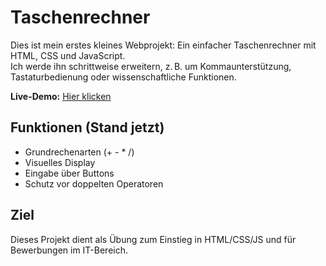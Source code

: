 # Taschenrechner

Dies ist mein erstes kleines Webprojekt: Ein einfacher Taschenrechner mit HTML, CSS und JavaScript.  
Ich werde ihn schrittweise erweitern, z. B. um Kommaunterstützung, Tastaturbedienung oder wissenschaftliche Funktionen.

**Live-Demo:** [Hier klicken](https://marccark.github.io/Taschenrechner/)

## Funktionen (Stand jetzt)
- Grundrechenarten (+ - * /)
- Visuelles Display
- Eingabe über Buttons
- Schutz vor doppelten Operatoren

## Ziel
Dieses Projekt dient als Übung zum Einstieg in HTML/CSS/JS und für Bewerbungen im IT-Bereich.


